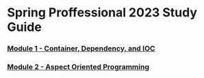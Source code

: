 # Spring Proffessional 2023 Study Guide

###  [Module 1 - Container, Dependency, and IOC](https://github.com/clancinio/spring-proffessional-2023-study-guide/blob/main/Module01.md)

###  [Module 2 - Aspect Oriented Programming](https://github.com/clancinio/spring-proffessional-2023-study-guide/blob/main/Module02.md)

